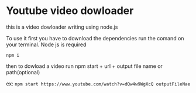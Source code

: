 # Youtube video dowloader

this is a video dowloader writing using node.js

To use it first you have to download the dependencies run the comand on your terminal. Node js is required

`npm i`

then to dowload a video run npm start + url + output file name or path(optional)

ex: `npm start https://www.youtube.com/watch?v=dQw4w9WgXcQ outputFileNae`
